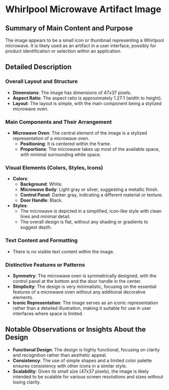 # Whirlpool Microwave Artifact Image

## Summary of Main Content and Purpose
The image appears to be a small icon or thumbnail representing a Whirlpool microwave. It is likely used as an artifact in a user interface, possibly for product identification or selection within an application.

## Detailed Description

### Overall Layout and Structure
- **Dimensions**: The image has dimensions of 47x37 pixels.
- **Aspect Ratio**: The aspect ratio is approximately 1.27:1 (width to height).
- **Layout**: The layout is simple, with the main component being a stylized microwave oven.

### Main Components and Their Arrangement
- **Microwave Oven**: The central element of the image is a stylized representation of a microwave oven.
  - **Positioning**: It is centered within the frame.
  - **Proportions**: The microwave takes up most of the available space, with minimal surrounding white space.

### Visual Elements (Colors, Styles, Icons)
- **Colors**:
  - **Background**: White.
  - **Microwave Body**: Light gray or silver, suggesting a metallic finish.
  - **Control Panel**: Darker gray, indicating a different material or texture.
  - **Door Handle**: Black.
- **Styles**:
  - The microwave is depicted in a simplified, icon-like style with clean lines and minimal detail.
  - The overall design is flat, without any shading or gradients to suggest depth.

### Text Content and Formatting
- There is no visible text content within the image.

### Distinctive Features or Patterns
- **Symmetry**: The microwave oven is symmetrically designed, with the control panel at the bottom and the door handle in the center.
- **Simplicity**: The design is very minimalistic, focusing on the essential features of a microwave oven without any additional decorative elements.
- **Iconic Representation**: The image serves as an iconic representation rather than a detailed illustration, making it suitable for use in user interfaces where space is limited.

## Notable Observations or Insights About the Design
- **Functional Design**: The design is highly functional, focusing on clarity and recognition rather than aesthetic appeal.
- **Consistency**: The use of simple shapes and a limited color palette ensures consistency with other icons in a similar style.
- **Scalability**: Given its small size (47x37 pixels), the image is likely intended to be scalable for various screen resolutions and sizes without losing clarity.